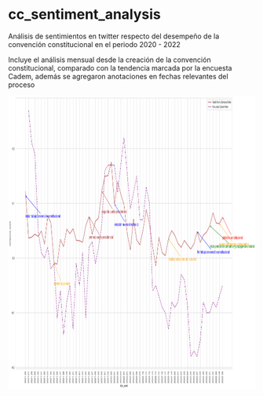 # cc_sentiment_analysis
Análisis de sentimientos en twitter respecto del desempeño de la convención constitucional en el periodo 2020 - 2022

Incluye el análisis mensual desde la creación de la convención constitucional, comparado con la tendencia marcada por la encuesta Cadem, además se agregaron anotaciones en fechas relevantes del proceso

<img src="https://github.com/aquinteros/cc_sentiment_analysis/blob/main/sentimiento_semanal.png" width="1500" height="600">
